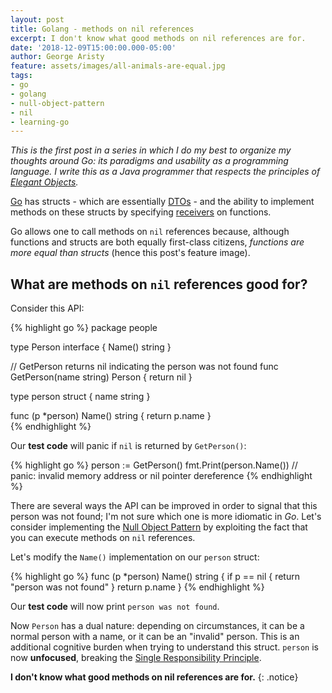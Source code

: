 ```yaml
---
layout: post
title: Golang - methods on nil references
excerpt: I don't know what good methods on nil references are for.
date: '2018-12-09T15:00:00.000-05:00'
author: George Aristy
feature: assets/images/all-animals-are-equal.jpg
tags:
- go
- golang
- null-object-pattern
- nil
- learning-go
---
```


*This is the first post in a series in which I do my best to organize my thoughts around Go: its paradigms and usability as a programming language. I write this as a Java programmer that respects the principles of [Elegant Objects](https://www.elegantobjects.org/).*

[Go](https://golang.org/) has structs - which are essentially [DTOs](https://en.wikipedia.org/wiki/Data_transfer_object) - and the ability to implement methods on these structs by specifying [receivers](https://tour.golang.org/methods/1) on functions.

Go allows one to call methods on `nil` references because, although functions and structs are both equally first-class citizens, *functions are more equal than structs* (hence this post's feature image).

## What are methods on `nil` references good for?

Consider this API:

{% highlight go %}
package people

type Person interface {
	Name() string
}

// GetPerson returns nil indicating the person was not found
func GetPerson(name string) Person {
	return nil
}

type person struct {
	name string
}

func (p *person) Name() string {
	return p.name
}	
{% endhighlight %}

Our **test code** will panic if `nil` is returned by `GetPerson()`:

{% highlight go %}
	person := GetPerson()
	fmt.Print(person.Name()) 	// panic: invalid memory address or nil pointer dereference
{% endhighlight %}

There are several ways the API can be improved in order to signal that this person was not found; I'm not sure which one is more idiomatic in *Go*. Let's consider implementing the [Null Object Pattern](https://en.wikipedia.org/wiki/Null_object_pattern) by exploiting the fact that you can execute methods on `nil` references.

Let's modify the `Name()` implementation on our `person` struct:

{% highlight go %}
func (p *person) Name() string {
	if p == nil {
		return "person was not found"
	}
	return p.name
}
{% endhighlight %}

Our **test code** will now print `person was not found`.

Now `Person` has a dual nature: depending on circumstances, it can be a normal person with a name, or it can be an "invalid" person. This is an additional cognitive burden when trying to understand this struct. `person` is now **unfocused**, breaking the [Single Responsibility Principle](https://en.wikipedia.org/wiki/Single_responsibility_principle).

**I don't know what good methods on nil references are for.**
{: .notice}

